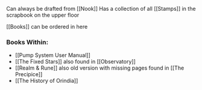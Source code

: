 Can always be drafted from [[Nook]]
Has a collection of all [[Stamps]] in the scrapbook on the upper floor

[[Books]] can be ordered in here

### Books Within:
- [[Pump System User Manual]]
- [[The Fixed Stars]] also found in [[Observatory]]
- [[Realm & Rune]] also old version with missing pages found in [[The Precipice]]
- [[The History of Orindia]]